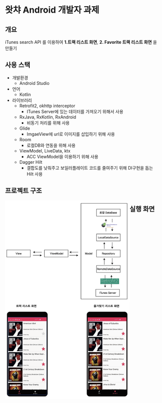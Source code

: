 # 왓챠 Android 개발자 과제

## 개요

iTunes search API 를 이용하여 **1.트랙 리스트 화면**, **2. Favorite 트랙 리스트 화면** 을 만들기

## 사용 스택

- 개발환경
  - Android Studio
- 언어
  - Kotlin
- 라이브러리
  - Retrofit2, okhttp interceptor 
    -  ITunes Server에 있는 데이터를 가져오기 위해서 사용
  - RxJava, RxKotlin, RxAndroid 
    - 비동기 처리를 위해 사용
  - Glide 
    - ImgaeView에 url로 이미지를 삽입하기 위해 사용
  - Room 
    - 로컬DB와 연동을 위해 사용
  - ViewModel, LiveData, ktx 
    - ACC ViewModel을 이용하기 위해 사용 
  - Dagger Hilt
    - 결합도를 낮춰주고 보일러플레이트 코드를 줄여주기 위해 DI구현을 돕는 Hilt 사용



## 프로젝트 구조

<img src="./architecture.png" alt="architecture" style="zoom:40%;" align="left" />



## 실행 화면



<img src="./run_screen.png" alt="실행화면" style="zoom:40%;" align="left" />



